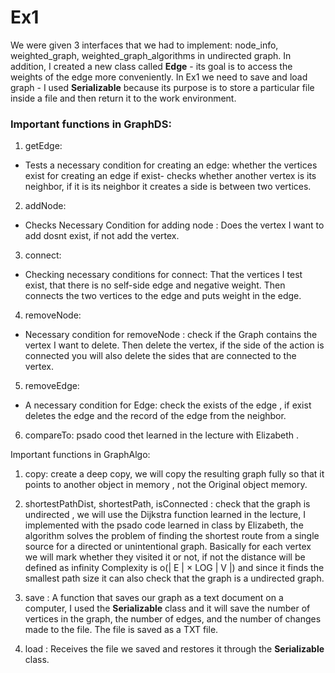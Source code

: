 # Ex1

We were given 3 interfaces that we had to implement: 
node_info, weighted_graph, weighted_graph_algorithms in undirected graph.
In addition, I created a new class called **Edge** - its goal is to access the weights of the edge more conveniently.
In Ex1 we need to save and load graph -
I used **Serializable** because its purpose is to store a particular file inside a file and then return it to the work environment.

### Important functions in GraphDS:

1. getEdge:
- Tests a necessary condition for creating an edge:
 whether the vertices exist for creating an edge
if exist- checks whether another vertex is its neighbor, if it is its neighbor it creates a side is between two vertices.

2. addNode:
- Checks Necessary Condition for adding node :
 Does the vertex I want to add dosnt exist, if not add the vertex.
 3. connect:
- Checking necessary conditions for connect:
That the vertices I test exist, that there is no self-side edge and negative weight.
 Then connects the two vertices to the edge and puts weight in the edge.
 4. removeNode:
 -  Necessary condition for removeNode :
check if  the Graph contains the vertex I want to delete.
Then delete the vertex, if the side of the action is connected you will also delete the sides that are connected to the vertex.
5. removeEdge:
-  A necessary condition for Edge:
check the exists of the edge , if exist  deletes the edge and the record of the edge from the neighbor.
6. compareTo:
psado cood thet learned in the lecture with  Elizabeth .

Important functions in GraphAlgo:

 1. copy:
 create a deep copy, we will copy the resulting graph fully so that it points to another object in memory , not the Original object memory.
 
 2. shortestPathDist, shortestPath, isConnected :
 check that the graph is undirected , we will use the Dijkstra function learned in the lecture, I implemented with the psado code learned in class by Elizabeth, the algorithm solves the problem of finding the shortest route from a single source for a directed or unintentional graph. Basically for each vertex we will mark whether they visited it or not, if not the distance will be defined as infinity
Complexity is o(| E | × LOG | V |) and since it finds the smallest path size it can also check that the graph is a undirected graph.
 3. save :
 A function that saves our graph as a text document on a computer, I used the **Serializable** class and it will save the number of vertices in the graph, the number of edges, and the number of changes made to the file. The file is saved as a TXT file.
 
 4. load :
 Receives the file we saved and restores it through the **Serializable** class.



